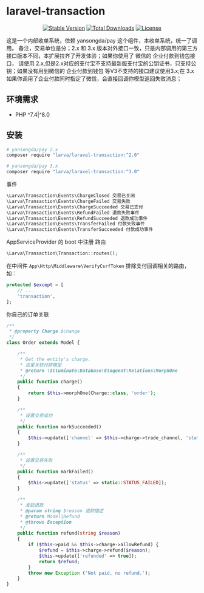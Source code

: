 # laravel-transaction

<p align="center">
    <a href="https://packagist.org/packages/larva/laravel-transaction"><img src="https://poser.pugx.org/larva/laravel-transaction/v/stable" alt="Stable Version"></a>
    <a href="https://packagist.org/packages/larva/laravel-transaction"><img src="https://poser.pugx.org/larva/laravel-transaction/downloads" alt="Total Downloads"></a>
    <a href="https://packagist.org/packages/larva/laravel-transaction"><img src="https://poser.pugx.org/larva/laravel-transaction/license" alt="License"></a>
</p>

这是一个内部收单系统，依赖 yansongda/pay 这个组件，本收单系统，统一了调用。
备注，交易单位是分；2.x 和 3.x 版本对外接口一致，只是内部调用的第三方接口版本不同，本扩展拉齐了开发体验；如果你使用了 微信的 企业付款到钱包接口，
请使用 2.x,但是2.x对应的支付宝不支持最新版支付宝的公钥证书，只支持公钥；如果没有用到微信的 企业付款到钱包 等V3不支持的接口建议使用3.x;在
3.x 如果你调用了企业付款同时指定了微信，会直接回调你模型返回失败消息；
 
## 环境需求

- PHP ^7.4|^8.0

## 安装

```bash
# yansongda/pay 2.x
composer require "larva/laravel-transaction:^2.0"

# yansongda/pay 3.x
composer require "larva/laravel-transaction:^3.0"
```

事件
```php
\Larva\Transaction\Events\ChargeClosed 交易已关闭
\Larva\Transaction\Events\ChargeFailed 交易失败
\Larva\Transaction\Events\ChargeSucceeded 交易已支付
\Larva\Transaction\Events\RefundFailed 退款失败事件
\Larva\Transaction\Events\RefundSucceeded 退款成功事件
\Larva\Transaction\Events\TransferFailed 付款失败事件
\Larva\Transaction\Events\TransferSucceeded 付款成功事件
```

AppServiceProvider 的 boot 中注册 路由

```php
\Larva\Transaction\Transaction::routes();
```

在中间件 `App\Http\Middleware\VerifyCsrfToken` 排除支付回调相关的路由，如：

```php
protected $except = [
    // ...
    'transaction',
];
```

你自己的订单关联

```php
/**
 * @property Charge $change
 */
class Order extends Model {

    /**
     * Get the entity's charge.
     * 这里关联付款模型
     * @return \Illuminate\Database\Eloquent\Relations\MorphOne
     */
    public function charge()
    {
        return $this->morphOne(Charge::class, 'order');
    }

    /**
     * 设置交易成功
     */
    public function markSucceeded()
    {
        $this->update(['channel' => $this->charge->trade_channel, 'status' => static::STATUS_PAY_SUCCEEDED, 'succeeded_at' => $this->freshTimestamp()]);
    }

    /**
     * 设置交易失败
     */
    public function markFailed()
    {
        $this->update(['status' => static::STATUS_FAILED]);
    }

    /**
     * 发起退款
     * @param string $reason 退款描述
     * @return Model|Refund
     * @throws Exception
     */
    public function refund(string $reason)
    {
        if ($this->paid && $this->charge->allowRefund) {
            $refund = $this->charge->refund($reason);
            $this->update(['refunded' => true]);
            return $refund;
        }
        throw new Exception ('Not paid, no refund.');
    }
}
```
